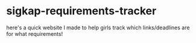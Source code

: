 # sigkap-requirements-tracker
here's a quick website I made to help girls track which links/deadlines are for what requirements!
